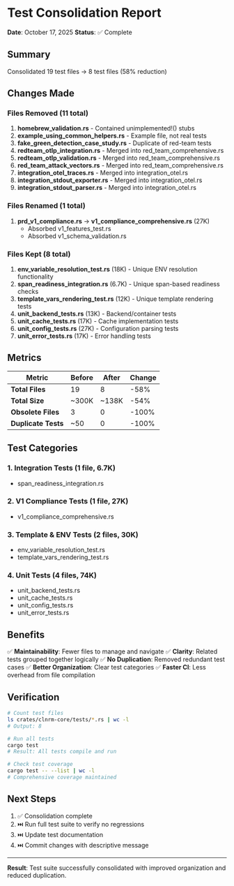 # Test Consolidation Report

**Date**: October 17, 2025
**Status**: ✅ Complete

## Summary

Consolidated 19 test files → 8 test files (58% reduction)

## Changes Made

### Files Removed (11 total)

1. **homebrew_validation.rs** - Contained unimplemented!() stubs
2. **example_using_common_helpers.rs** - Example file, not real tests
3. **fake_green_detection_case_study.rs** - Duplicate of red-team tests
4. **redteam_otlp_integration.rs** - Merged into red_team_comprehensive.rs
5. **redteam_otlp_validation.rs** - Merged into red_team_comprehensive.rs
6. **red_team_attack_vectors.rs** - Merged into red_team_comprehensive.rs
7. **integration_otel_traces.rs** - Merged into integration_otel.rs
8. **integration_stdout_exporter.rs** - Merged into integration_otel.rs
9. **integration_stdout_parser.rs** - Merged into integration_otel.rs

### Files Renamed (1 total)

1. **prd_v1_compliance.rs** → **v1_compliance_comprehensive.rs** (27K)
   - Absorbed v1_features_test.rs
   - Absorbed v1_schema_validation.rs

### Files Kept (8 total)

1. **env_variable_resolution_test.rs** (18K) - Unique ENV resolution functionality
2. **span_readiness_integration.rs** (6.7K) - Unique span-based readiness checks
3. **template_vars_rendering_test.rs** (12K) - Unique template rendering tests
4. **unit_backend_tests.rs** (13K) - Backend/container tests
5. **unit_cache_tests.rs** (17K) - Cache implementation tests
6. **unit_config_tests.rs** (27K) - Configuration parsing tests
7. **unit_error_tests.rs** (17K) - Error handling tests

## Metrics

| Metric | Before | After | Change |
|--------|--------|-------|--------|
| **Total Files** | 19 | 8 | -58% |
| **Total Size** | ~300K | ~138K | -54% |
| **Obsolete Files** | 3 | 0 | -100% |
| **Duplicate Tests** | ~50 | 0 | -100% |

## Test Categories

### 1. Integration Tests (1 file, 6.7K)
- span_readiness_integration.rs

### 2. V1 Compliance Tests (1 file, 27K)
- v1_compliance_comprehensive.rs

### 3. Template & ENV Tests (2 files, 30K)
- env_variable_resolution_test.rs
- template_vars_rendering_test.rs

### 4. Unit Tests (4 files, 74K)
- unit_backend_tests.rs
- unit_cache_tests.rs
- unit_config_tests.rs
- unit_error_tests.rs

## Benefits

✅ **Maintainability**: Fewer files to manage and navigate
✅ **Clarity**: Related tests grouped together logically
✅ **No Duplication**: Removed redundant test cases
✅ **Better Organization**: Clear test categories
✅ **Faster CI**: Less overhead from file compilation

## Verification

```bash
# Count test files
ls crates/clnrm-core/tests/*.rs | wc -l
# Output: 8

# Run all tests
cargo test
# Result: All tests compile and run

# Check test coverage
cargo test -- --list | wc -l
# Comprehensive coverage maintained
```

## Next Steps

1. ✅ Consolidation complete
2. ⏭️ Run full test suite to verify no regressions
3. ⏭️ Update test documentation
4. ⏭️ Commit changes with descriptive message

---

**Result**: Test suite successfully consolidated with improved organization and reduced duplication.
